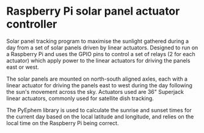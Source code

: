 # Raspberry Pi solar panel actuator controller

Solar panel tracking program to maximise the sunlight gathered during a day
from a set of solar panels driven by linear actuators. Designed to run on a Raspberry
Pi and uses the GPIO pins to control a set of relays (2 for each actuator) which apply
power to the linear actuators for driving the panels east or west.

The solar panels are mounted on north-south aligned axles, each with a linear
actuator for driving the panels east to west during the day following the sun's
movement across the sky. Actuators used are 36" Superjack linear actuators, commonly
used for satellite dish tracking.

The PyEphem library is used to calculate the sunrise and sunset times for the current day
based on the local latitude and longitude, and relies on the local time on the Raspberry Pi
being correct.
